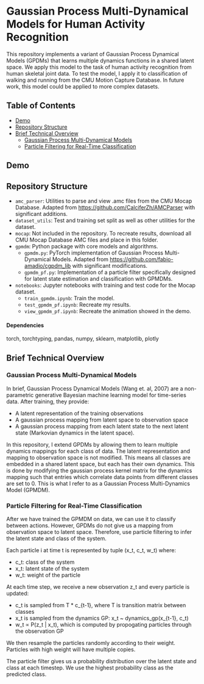 ﻿# Gaussian Process Multi-Dynamical Models for Human Activity Recognition

This repository implements a variant of Gaussian Process Dynamical Models (GPDMs) that learns multiple dynamics functions in a shared latent space. We apply this model to the task of human activity recognition from human skeletal joint data. To test the model, I apply it to classification of walking and running from the CMU Motion Capture Database. In future work, this model could be applied to more complex datasets. 

## Table of Contents
- [Demo](#demo)
- [Repository Structure](#repository-structure)
- [Brief Technical Overview](#brief-technical-overview)
  - [Gaussian Process Multi-Dynamical Models]($gaussian-process-multi-dynamical-models)
  - [Particle Filtering for Real-Time Classification]($particle-filtering-for-real-time-classification)

## Demo

## Repository Structure
- `amc_parser`: Utilities to parse and view .amc files from the CMU Mocap Database. Adapted from https://github.com/CalciferZh/AMCParser with significant additions.
- `dataset_utils`: Test and training set split as well as other utilities for the dataset.
- `mocap`: Not included in the repository. To recreate results, download all CMU Mocap Database AMC files and place in this folder.
- `gpmdm`: Python package with core models and algorithms.
    - `gpmdm.py`: PyTorch implementation of Gaussian Process Multi-Dynamical Models. Adapted from https://github.com/fabio-amadio/cgpdm_lib with significant modifications.
    - `gpmdm_pf.py`: Implementation of a particle filter specifically designed for latent state estimation and classification with GPMDMs.
- `notebooks`: Jupyter notebooks with training and test code for the Mocap dataset.
    - `train_gpmdm.ipynb`: Train the model.
    - `test_gpmdm_pf.ipynb`: Recreate my results.
    - `view_gpmdm_pf.ipynb`: Recreate the animation showed in the demo.
 
#### Dependencies
torch, torchtyping, pandas, numpy, sklearn, matplotlib, plotly 

## Brief Technical Overview

### Gaussian Process Multi-Dynamical Models
In brief, Gaussian Process Dynamical Models (Wang et. al, 2007) are a non-parametric generative Bayesian machine learning model for time-series data. 
After training, they provide:
- A latent representation of the training observations
- A gaussian process mapping from latent space to observation space
- A gaussian process mapping from each latent state to the next latent state (Markovian dynamics in the latent space).

In this repository, I extend GPDMs by allowing them to learn multiple dynamics mappings for each class of data. The latent representation and mapping to observation space is not modified. This means all classes are embedded in a shared latent space, but each has their own dynamics. This is done by modifying the gaussian process kernel matrix for the dynamics mapping such that entries which correlate data points from different classes are set to 0. This is what I refer to as a Gaussian Process Multi-Dynamics Model (GPMDM).

### Particle Filtering for Real-Time Classification
After we have trained the GPMDM on data, we can use it to classify between actions. However, GPDMs do not give us a mapping from observation space to latent space. Therefore, use particle filtering to infer the latent state and class of the system. 

Each particle i at time t is represented by tuple (x_t, c_t, w_t) where:
- c_t: class of the system
- x_t: latent state of the system
- w_t: weight of the particle
  
At each time step, we receive a new observation z_t and every particle is updated:
- c_t is sampled from T * c_{t-1}, where T is transition matrix between classes
- x_t is sampled from the dynamics GP: x_t ~ dynamics_gp(x_{t-1}, c_t) 
- w_t ∝ P(z_t | x_t), which is computed by propogating particles through the observation GP

We then resample the particles randomly according to their weight. Particles with high weight will have multiple copies.

The particle filter gives us a probability distribution over the latent state and class at each timestep. We use the highest probability class as the predicted class.
